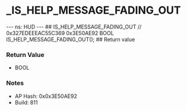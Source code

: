 # _IS_HELP_MESSAGE_FADING_OUT

--- ns: HUD --- ## IS_HELP_MESSAGE_FADING_OUT  // 0x327EDEEEAC55C369 0x3E50AE92 BOOL IS_HELP_MESSAGE_FADING_OUT();   ## Return value

### Return Value
* BOOL

### Notes
* AP Hash: 0x0x3E50AE92
* Build: 811

